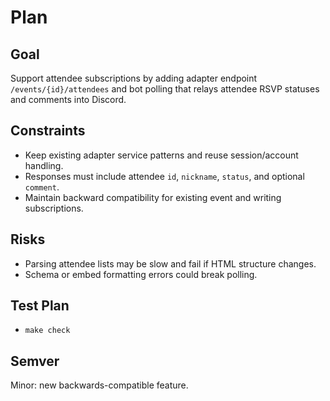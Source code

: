 # Plan

## Goal
Support attendee subscriptions by adding adapter endpoint `/events/{id}/attendees` and bot polling that relays attendee RSVP statuses and comments into Discord.

## Constraints
- Keep existing adapter service patterns and reuse session/account handling.
- Responses must include attendee `id`, `nickname`, `status`, and optional `comment`.
- Maintain backward compatibility for existing event and writing subscriptions.

## Risks
- Parsing attendee lists may be slow and fail if HTML structure changes.
- Schema or embed formatting errors could break polling.

## Test Plan
- `make check`

## Semver
Minor: new backwards-compatible feature.

